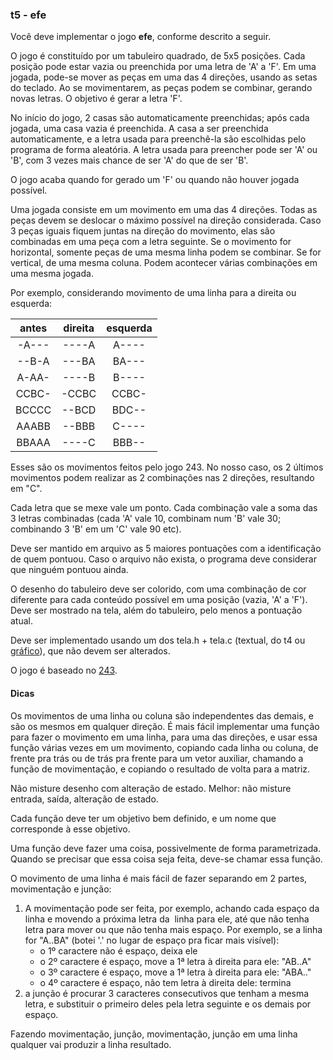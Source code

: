 ### t5 - efe

Você deve implementar o jogo **efe**, conforme descrito a seguir.

O jogo é constituído por um tabuleiro quadrado, de 5x5 posições.
Cada posição pode estar vazia ou preenchida por uma letra de 'A' a 'F'.
Em uma jogada, pode-se mover as peças em uma das 4 direções, usando as setas do teclado.
Ao se movimentarem, as peças podem se combinar, gerando novas letras.
O objetivo é gerar a letra 'F'.

No início do jogo, 2 casas são automaticamente preenchidas; após cada jogada, uma casa vazia é preenchida.
A casa a ser preenchida automaticamente, e a letra usada para preenchê-la são escolhidas pelo programa de forma aleatória. 
A letra usada para preencher pode ser 'A' ou 'B', com 3 vezes mais chance de ser 'A' do que de ser 'B'.

O jogo acaba quando for gerado um 'F' ou quando não houver jogada possível.

Uma jogada consiste em um movimento em uma das 4 direções. Todas as peças devem se deslocar o máximo possível na direção considerada.
Caso 3 peças iguais fiquem juntas na direção do movimento, elas são combinadas em uma peça com a letra seguinte.
Se o movimento for horizontal, somente peças de uma mesma linha podem se combinar. Se for vertical, de uma mesma coluna.
Podem acontecer várias combinações em uma mesma jogada.

Por exemplo, considerando movimento de uma linha para a direita ou esquerda:

| antes | direita | esquerda |
| :---: | :----: | :----: |
| -A--- | ----A | A---- |
| --B-A | ---BA | BA--- |
| A-AA- | ----B | B---- |
| CCBC- | -CCBC | CCBC- |
| BCCCC | --BCD | BDC-- |
| AAABB | --BBB | C---- |
| BBAAA | ----C | BBB-- |

Esses são os movimentos feitos pelo jogo 243. No nosso caso, os 2 últimos movimentos podem realizar as 2 combinações nas 2 direções, resultando em "C".

Cada letra que se mexe vale um ponto.
Cada combinação vale a soma das 3 letras combinadas (cada 'A' vale 10, combinam num 'B' vale 30; combinando 3 'B' em um 'C' vale 90 etc).

Deve ser mantido em arquivo as 5 maiores pontuações com a identificação de quem pontuou.
Caso o arquivo não exista, o programa deve considerar que ninguém pontuou ainda.

O desenho do tabuleiro deve ser colorido, com uma combinação de cor diferente para cada conteúdo possível em uma posição (vazia, 'A' a 'F').
Deve ser mostrado na tela, além do tabuleiro, pelo menos a pontuação atual.

Deve ser implementado usando um dos tela.h + tela.c (textual, do t4 ou [gráfico](tela)), que não devem ser alterados.

O jogo é baseado no [243](https://hgentry.github.io/81/).

#### Dicas

Os movimentos de uma linha ou coluna são independentes das demais, e são os mesmos em qualquer direção. 
É mais fácil implementar uma função para fazer o movimento em uma linha, para uma das direções, e usar essa função várias vezes em um movimento, copiando cada linha ou coluna, de frente pra trás ou de trás pra frente para um vetor auxiliar, chamando a função de movimentação, e copiando o resultado de volta para a matriz.

Não misture desenho com alteração de estado.
Melhor: não misture entrada, saída, alteração de estado.

Cada função deve ter um objetivo bem definido, e um nome que corresponde à esse objetivo.

Uma função deve fazer uma coisa, possivelmente de forma parametrizada. Quando se precisar que essa coisa seja feita, deve-se chamar essa função.

O movimento de uma linha é mais fácil de fazer separando em 2 partes, movimentação e junção:
1. A movimentação pode ser feita, por exemplo, achando cada espaço da linha e movendo a próxima letra da 
   linha para ele, até que não tenha letra para mover ou que não tenha mais espaço.
   Por exemplo, se a linha for "A..BA" (botei '.' no lugar de espaço pra ficar mais visível):
   - o 1º caractere não é espaço, deixa ele
   - o 2º caractere é espaço, move a 1ª letra à direita para ele: "AB..A"
   - o 3º caractere é espaço, move a 1ª letra à direita para ele: "ABA.."
   - o 4º caractere é espaço, não tem letra à direita dele: termina
3. a junção é procurar 3 caracteres consecutivos que tenham a mesma letra, e substituir o primeiro deles pela letra seguinte e os demais por espaço.

Fazendo movimentação, junção, movimentação, junção em uma linha qualquer vai produzir a linha resultado. 
